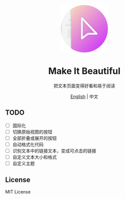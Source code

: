 <p align="center">
  <img width="150px" alt="Logo" src="assets/images/logo.svg" />
</p>

<h1 align="center">Make It Beautiful</h1>
<p align="center">把文本页面变得好看和易于阅读</p>
<p align="center"><a href="README.md">English</a> | 中文</p>

## TODO

- [ ] 国际化
- [ ] 切换原始视图的按钮
- [ ] 全部折叠或展开的按钮
- [ ] 自动格式化代码
- [ ] 识别文本中的链接文本，变成可点击的链接
- [ ] 自定义文本大小和格式
- [ ] 自定义主题

## License

MIT License
